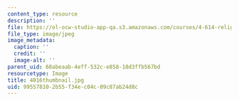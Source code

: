 ```yaml
---
content_type: resource
description: ''
file: https://ol-ocw-studio-app-qa.s3.amazonaws.com/courses/4-614-religious-architecture-and-islamic-cultures-fall-2002/995578102b55f34ec04c09c87ab24d8c_4016thumbnail.jpg
file_type: image/jpeg
image_metadata:
  caption: ''
  credit: ''
  image-alt: ''
parent_uid: 68abeaab-4eff-532c-e858-18d3ffb567bd
resourcetype: Image
title: 4016thumbnail.jpg
uid: 99557810-2b55-f34e-c04c-09c87ab24d8c
---
```

